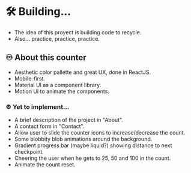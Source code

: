 # :hammer_and_wrench: Building...

- The idea of this proyect is building code to recycle.
- Also... practice, practice, practice.

## :infinity: About this counter

- Aesthetic color pallette and great UX, done in ReactJS.
- Mobile-first.
- Material UI as a component library.
- Motion UI to animate the components.

### :gear: Yet to implement...

- A brief description of the project in "About".
- A contact form in "Contact".
- Allow user to slide the counter icons to increase/decrease the count.
- Some blobbity blob animations around the background.
- Gradient progress bar (maybe liquid?) showing distance to next checkpoint.
- Cheering the user when he gets to 25, 50 and 100 in the count.
- Animate the count reset.
